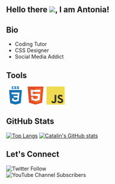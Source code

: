 ## Hello there <img src="https://media.giphy.com/media/PhE9yZiXP0tGgK3vcP/giphy.gif" width="30px">, I am Antonia!

## Bio

- Coding Tutor
- CSS Designer
- Social Media Addict

## Tools

<img src="https://github.com/devicons/devicon/blob/master/icons/css3/css3-plain-wordmark.svg" alt="CSS" width="50" height="50"/> <img src="https://github.com/devicons/devicon/blob/master/icons/html5/html5-original.svg" alt="HTML" width="50" height="50"/> 
<img src="https://github.com/devicons/devicon/blob/master/icons/javascript/javascript-original.svg" alt="JavaScript" width="50" height="50"/> 

## GitHub Stats

[![Top Langs](https://github-readme-stats.vercel.app/api/top-langs/?username=antoniasymeonidou&hide=java,html,css&theme=radical)](https://github.com/anuraghazra/github-readme-stats)
[![Catalin's GitHub stats](https://github-readme-stats.vercel.app/api?username=antoniasymeonidou&theme=radical)](https://github.com/anuraghazra/github-readme-stats)









## Let's Connect
![Twitter Follow](https://img.shields.io/twitter/follow/nanouusymeon?style=social)  <br />
![YouTube Channel Subscribers](https://img.shields.io/youtube/channel/subscribers/UCO3Pbj9gUxRX1p_fFM8Nt7w?style=social)
